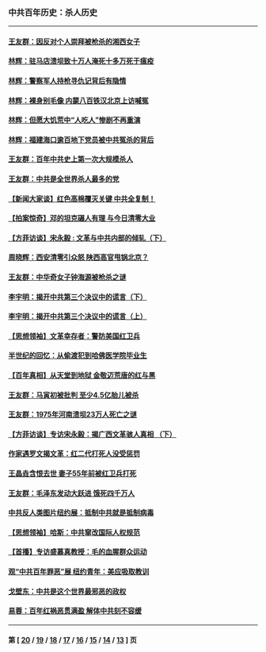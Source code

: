 ### 中共百年历史：杀人历史
---
#### [王友群：因反对个人崇拜被枪杀的湘西女子](../../pages/nf1176106/n14048288.md?09270430) 
#### [林辉：驻马店溃坝致十万人淹死十多万死于瘟疫](../../pages/nf1176106/n14048231.md?09270430) 
#### [林辉：警察军人持枪寻仇记背后有隐情](../../pages/nf1176106/n14029745.md?09270430) 
#### [林辉：裸身别毛像 内蒙八百铁汉北京上访喊冤](../../pages/nf1176106/n14026693.md?09270430) 
#### [林辉：但愿大饥荒中“人吃人”惨剧不再重演](../../pages/nf1176106/n14020531.md?09270430) 
#### [林辉：福建海口逾百地下党员被中共冤杀的背后](../../pages/nf1176106/n13878946.md?09270430) 
#### [王友群：百年中共史上第一次大规模杀人](../../pages/nf1176106/n13863785.md?09270430) 
#### [王友群：中共是全世界杀人最多的党](../../pages/nf1176106/n13860689.md?09270430) 
#### [【新闻大家谈】红色高棉覆灭关键 中共全复制！](../../pages/nf1176106/n13850222.md?09270430) 
#### [【拍案惊奇】邓的坦克碾人有理 与今日清零大业](../../pages/nf1176106/n13729574.md?09270430) 
#### [【方菲访谈】宋永毅 : 文革与中共内部的倾轧（下）](../../pages/nf1176106/n13486836.md?09270430) 
#### [周晓辉：西安清零引众怒 陕西高官甩锅北京？](../../pages/nf1176106/n13484627.md?09270430) 
#### [王友群：中华奇女子钟海源被枪杀之谜](../../pages/nf1176106/n13430555.md?09270430) 
#### [李宇明：揭开中共第三个决议中的谎言（下）](../../pages/nf1176106/n13389389.md?09270430) 
#### [李宇明：揭开中共第三个决议中的谎言（上）](../../pages/nf1176106/n13388697.md?09270430) 
#### [【思想领袖】文革幸存者：警防美国红卫兵](../../pages/nf1176106/n13339289.md?09270430) 
#### [半世纪的回忆：从偷渡犯到哈佛医学院毕业生](../../pages/nf1176106/n13345328.md?09270430) 
#### [【百年真相】从天堂到地狱 金敬迈荒唐的红与黑](../../pages/nf1176106/n13336995.md?09270430) 
#### [王友群：马寅初被批判 至少4.5亿胎儿被杀](../../pages/nf1176106/n13260313.md?09270430) 
#### [王友群：1975年河南溃坝23万人死亡之谜](../../pages/nf1176106/n13231576.md?09270430) 
#### [【方菲访谈】专访宋永毅：揭广西文革骇人真相 （下）](../../pages/nf1176106/n13209074.md?09270430) 
#### [作家遇罗文揭文革：红二代打死人没受惩罚](../../pages/nf1176106/n13205254.md?09270430) 
#### [王晶垚含恨去世 妻子55年前被红卫兵打死](../../pages/nf1176106/n13203590.md?09270430) 
#### [王友群：毛泽东发动大跃进 饿死四千万人](../../pages/nf1176106/n13177158.md?09270430) 
#### [中共反人类图片纽约展：抵制中共就是抵制病毒](../../pages/nf1176106/n13115371.md?09270430) 
#### [【思想领袖】哈斯：中共窜改国际人权规范](../../pages/nf1176106/n13053647.md?09270430) 
#### [【首播】专访盛慕真教授：毛的血腥群众运动](../../pages/nf1176106/n13091782.md?09270430) 
#### [观“中共百年罪恶”展 纽约青年：美应吸取教训](../../pages/nf1176106/n13085246.md?09270430) 
#### [戈壁东：中共是这个世界最邪恶的政权](../../pages/nf1176106/n13085641.md?09270430) 
#### [易蓉：百年红祸恶贯满盈 解体中共刻不容缓](../../pages/nf1176106/n13084455.md?09270430) 

---
#### 第 [ [20](./20.md?09270430) / [19](./19.md?09270430) / [18](./18.md?09270430) / [17](./17.md?09270430) / [16](./16.md?09270430) / [15](./15.md?09270430) / [14](./14.md?09270430) / [13](./13.md?09270430) ] 页
